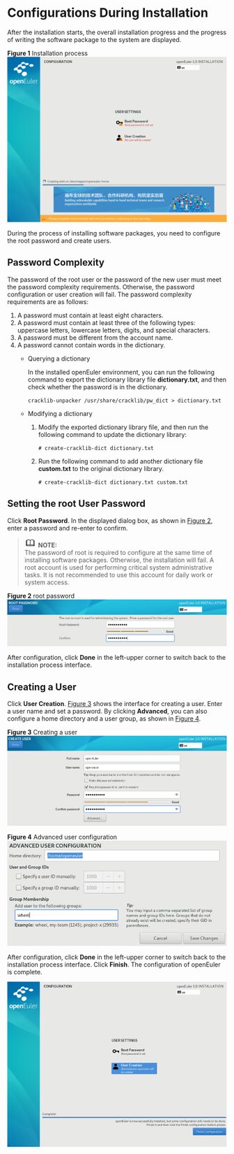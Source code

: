 # Configurations During Installation<a name="EN-US_TOPIC_0214071096"></a>

After the installation starts, the overall installation progress and the progress of writing the software package to the system are displayed.

**Figure  1**  Installation process<a name="en-us_topic_0186390266_en-us_topic_0122145909_fig1590863119306"></a>  
![](figures/installation-process.png "installation-process")

During the process of installing software packages, you need to configure the root password and create users.

## Password Complexity<a name="en-us_topic_0186390266_en-us_topic_0122145909_sde5f91f1b197422180f50c693caff342"></a>

The password of the root user or the password of the new user must meet the password complexity requirements. Otherwise, the password configuration or user creation will fail. The password complexity requirements are as follows:

1.  A password must contain at least eight characters.
2.  A password must contain at least three of the following types: uppercase letters, lowercase letters, digits, and special characters.
3.  A password must be different from the account name.
4.  A password cannot contain words in the dictionary.
    -   Querying a dictionary

        In the installed openEuler environment, you can run the following command to export the dictionary library file  **dictionary.txt**, and then check whether the password is in the dictionary.

        ```
        cracklib-unpacker /usr/share/cracklib/pw_dict > dictionary.txt
        ```

    -   Modifying a dictionary
        1.  Modify the exported dictionary library file, and then run the following command to update the dictionary library:

            ```
            # create-cracklib-dict dictionary.txt
            ```

        2.  Run the following command to add another dictionary file  **custom.txt**  to the original dictionary library.

            ```
            # create-cracklib-dict dictionary.txt custom.txt
            ```




## Setting the root User Password<a name="en-us_topic_0186390266_en-us_topic_0122145909_sba63f974590848d1a6110d6aa9d145ab"></a>

Click  **Root Password**. In the displayed dialog box, as shown in  [Figure 2](#en-us_topic_0186390266_en-us_topic_0122145909_fig1323165793018), enter a password and re-enter to confirm.

>![](public_sys-resources/icon-note.gif) **NOTE:**   
>The password of root is required to configure at the same time of installing software packages. Otherwise, the installation will fail. A root account is used for performing critical system administrative tasks. It is not recommended to use this account for daily work or system access.  

**Figure  2**  root password<a name="en-us_topic_0186390266_en-us_topic_0122145909_fig1323165793018"></a>  
![](figures/root-password.png "root-password")

After configuration, click  **Done**  in the left-upper corner to switch back to the installation process interface.

## Creating a User<a name="en-us_topic_0186390266_en-us_topic_0122145909_sb88f63af2daa4e55959c0bb72fea0a52"></a>

Click  **User Creation**.  [Figure 3](#en-us_topic_0186390266_en-us_topic_0122145909_fig1237715313319)  shows the interface for creating a user. Enter a user name and set a password. By clicking  **Advanced**, you can also configure a home directory and a user group, as shown in  [Figure 4](#en-us_topic_0186390266_en-us_topic_0122145909_fig128716531312).

**Figure  3**  Creating a user<a name="en-us_topic_0186390266_en-us_topic_0122145909_fig1237715313319"></a>  
![](figures/creating-a-user.png "creating-a-user")

**Figure  4**  Advanced user configuration<a name="en-us_topic_0186390266_en-us_topic_0122145909_fig128716531312"></a>  
![](figures/advanced-user-configuration.png "advanced-user-configuration")

After configuration, click  **Done**  in the left-upper corner to switch back to the installation process interface.
Click  **Finish**. The configuration of openEuler is complete.

![](figures/completing-the-configuration.png)


